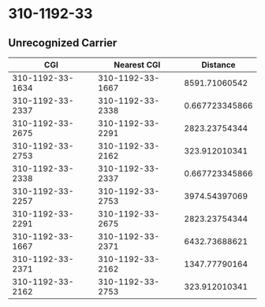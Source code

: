 # 310-1192-33
## Unrecognized Carrier


| CGI | Nearest CGI | Distance |
|-----|-------------|----------|
| 310-1192-33-1634 | 310-1192-33-1667 | 8591.71060542 |
| 310-1192-33-2337 | 310-1192-33-2338 | 0.667723345866 |
| 310-1192-33-2675 | 310-1192-33-2291 | 2823.23754344 |
| 310-1192-33-2753 | 310-1192-33-2162 | 323.912010341 |
| 310-1192-33-2338 | 310-1192-33-2337 | 0.667723345866 |
| 310-1192-33-2257 | 310-1192-33-2753 | 3974.54397069 |
| 310-1192-33-2291 | 310-1192-33-2675 | 2823.23754344 |
| 310-1192-33-1667 | 310-1192-33-2371 | 6432.73688621 |
| 310-1192-33-2371 | 310-1192-33-2162 | 1347.77790164 |
| 310-1192-33-2162 | 310-1192-33-2753 | 323.912010341 |
